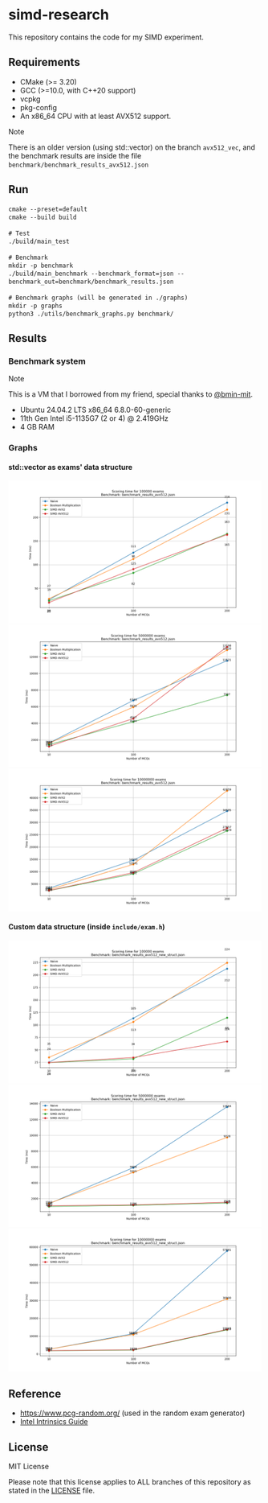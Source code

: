 # simd-research

This repository contains the code for my SIMD experiment.

## Requirements

- CMake (>= 3.20)
- GCC (>=10.0, with C++20 support)
- vcpkg
- pkg-config
- An x86_64 CPU with at least AVX512 support.

> [!NOTE]
> There is an older version (using std::vector) on the branch `avx512_vec`, and the benchmark results are inside the
> file `benchmark/benchmark_results_avx512.json`

## Run

```shell
cmake --preset=default
cmake --build build

# Test
./build/main_test

# Benchmark
mkdir -p benchmark
./build/main_benchmark --benchmark_format=json --benchmark_out=benchmark/benchmark_results.json

# Benchmark graphs (will be generated in ./graphs)
mkdir -p graphs
python3 ./utils/benchmark_graphs.py benchmark/
```

## Results
### Benchmark system
> [!NOTE]
> This is a VM that I borrowed from my friend, special thanks to [@bmin-mit](https://github.com/bmin-mit).
- Ubuntu 24.04.2 LTS x86_64 6.8.0-60-generic
- 11th Gen Intel i5-1135G7 (2 or 4) @ 2.419GHz
- 4 GB RAM
### Graphs
#### std::vector as exams' data structure
![std::vector 100K](./graphs/benchmark_results_avx512.json_100000.png)
![std::vector 5M](./graphs/benchmark_results_avx512.json_5000000.png)
![std::vector 10M](./graphs/benchmark_results_avx512.json_10000000.png)
#### Custom data structure (inside `include/exam.h`)
![custom struct 100K](./graphs/benchmark_results_avx512_new_struct.json_100000.png)
![custom struct 5M](./graphs/benchmark_results_avx512_new_struct.json_5000000.png)
![custom struct 10M](./graphs/benchmark_results_avx512_new_struct.json_10000000.png)

## Reference

- https://www.pcg-random.org/ (used in the random exam generator)
- [Intel Intrinsics Guide](https://www.intel.com/content/www/us/en/docs/intrinsics-guide/index.html)

## License
MIT License

Please note that this license applies to ALL branches of this repository as stated in the [LICENSE](./LICENSE) file.
